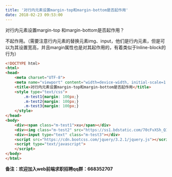 ```yaml
---
title: '对行内元素设置margin-top和margin-bottom是否起作用'
date: 2018-02-23 09:53:00
---   
```

对行内元素设置margin-top 和margin-bottom是否起作用？

不起作用。（需要注意行内元素的替换元素img、input，他们是行内元素，但是可以为其设置宽高，并且margin属性也是对其起作用的，有着类似于Inline-block的行为）

```html
<!DOCTYPE html>          
<html>          
<head>          
    <meta charset="UTF-8">      
    <meta name="viewport" content="width=device-width, initial-scale=1.0, minimum-scale=1.0, maximum-scale=1.0, user-scalable=no">    
    <title>对行内元素设置margin-top和margin-bottom是否起作用</title>        
    <style type="text/css">  
        .m-test1{margin: 100px;}
        .m-test2{margin: 100px;}
        .m-test3{margin: 100px;}
    </style>        
</head>          
<body>  
    <div><span class="m-test1">xu</span></div>
    <div><img class="m-test2" src="https://ss1.bdstatic.com/70cFvXSh_Q1YnxGkpoWK1HF6hhy/it/u=3240464600,3985442193&fm=27&gp=0.jpg"></div>
    <div><input type="text" class="m-test3"></div>
    <script src="https://cdn.bootcss.com/jquery/3.2.1/jquery.js"></script>   
    <script type="text/javascript">
    </script>
</body>          
</html>
```
****备注**：欢迎加入web前端求职招聘qq群：**668352707****